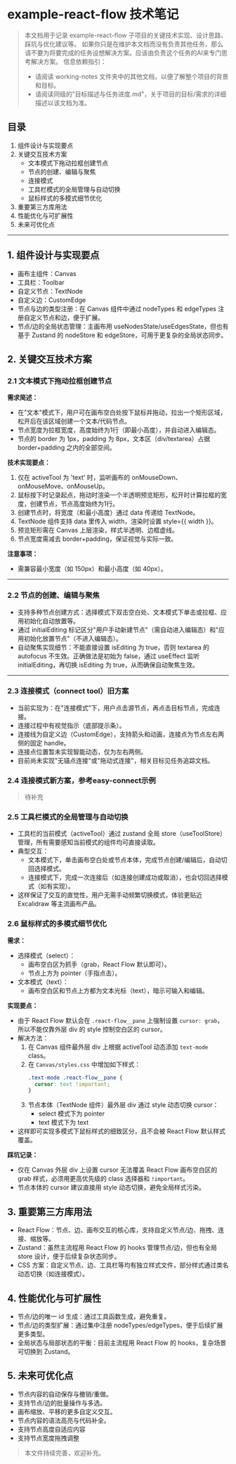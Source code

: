 # example-react-flow 技术笔记

> 本文档用于记录 example-react-flow 子项目的关键技术实现、设计思路、踩坑与优化建议等。
> 如果你只是在维护本文档而没有负责其他任务，那么请不要为将要完成的任务设想解决方案。应该由负责这个任务的AI来专门思考解决方案。
> 信息依赖指引：
> - 请阅读 working-notes 文件夹中的其他文档，以便了解整个项目的背景和目标。
> - 请阅读同级的"目标描述与任务进度.md"，关于项目的目标/需求的详细描述以该文档为准。

## 目录

1. 组件设计与实现要点
2. 关键交互技术方案
   - 文本模式下拖动拉框创建节点
   - 节点的创建、编辑与聚焦
   - 连接模式
   - 工具栏模式的全局管理与自动切换
   - 鼠标样式的多模式细节优化
3. 重要第三方库用法
4. 性能优化与可扩展性
5. 未来可优化点

---

## 1. 组件设计与实现要点

- 画布主组件：Canvas
- 工具栏：Toolbar
- 自定义节点：TextNode
- 自定义边：CustomEdge
- 节点与边的类型注册：在 Canvas 组件中通过 nodeTypes 和 edgeTypes 注册自定义节点和边，便于扩展。
- 节点/边的全局状态管理：主画布用 useNodesState/useEdgesState，但也有基于 Zustand 的 nodeStore 和 edgeStore，可用于更复杂的全局状态同步。

## 2. 关键交互技术方案

### 2.1 文本模式下拖动拉框创建节点

**需求简述：**
- 在"文本"模式下，用户可在画布空白处按下鼠标并拖动，拉出一个矩形区域，松开后在该区域创建一个文本/代码节点。
- 节点宽度为拉框宽度，高度始终为1行（即最小高度），并自动进入编辑态。
- 节点的 border 为 1px，padding 为 8px，文本区（div/textarea）占据 border+padding 之内的全部空间。

**技术实现要点：**
1. 仅在 activeTool 为 'text' 时，监听画布的 onMouseDown、onMouseMove、onMouseUp。
2. 鼠标按下时记录起点，拖动时渲染一个半透明预览矩形，松开时计算拉框的宽度，创建节点，节点高度始终为1行。
3. 创建节点时，将宽度（和最小高度）通过 data 传递给 TextNode。
4. TextNode 组件支持 data 里传入 width，渲染时设置 style={{ width }}。
5. 预览矩形需在 Canvas 上层渲染，样式半透明、边框虚线。
6. 节点宽度需减去 border+padding，保证视觉与实际一致。

**注意事项：**
- 需兼容最小宽度（如 150px）和最小高度（如 40px）。

---

### 2.2 节点的创建、编辑与聚焦

- 支持多种节点创建方式：选择模式下双击空白处、文本模式下单击或拉框、应用初始化自动放置等。
- 通过 initialEditing 标记区分"用户手动新建节点"（需自动进入编辑态）和"应用初始化放置节点"（不进入编辑态）。
- 自动聚焦实现细节：不能直接设置 isEditing 为 true，否则 textarea 的 autofocus 不生效。正确做法是初始为 false，通过 useEffect 监听 initialEditing，再切换 isEditing 为 true，从而确保自动聚焦生效。

---

### 2.3 连接模式（connect tool）旧方案

- 当前实现为：在"连接模式"下，用户点击源节点，再点击目标节点，完成连接。
- 连接过程中有视觉指示（底部提示条）。
- 连接线为自定义边（CustomEdge），支持箭头和动画，连接点为节点左右两侧的固定 handle。
- 连接点位置暂未实现智能动态，仅为左右两侧。
- 目前尚未实现"无锚点连接"或"拖动式连接"，相关目标见任务追踪文档。

### 2.4 连接模式新方案，参考easy-connect示例

> 待补充

### 2.5 工具栏模式的全局管理与自动切换

- 工具栏的当前模式（activeTool）通过 zustand 全局 store（useToolStore）管理，所有需要感知当前模式的组件均可直接读取。
- 典型交互：
  - 文本模式下，单击画布空白处或节点本体，完成节点创建/编辑后，自动切回选择模式。
  - 连接模式下，完成一次连接后（如连接创建成功或取消），也会切回选择模式（如有实现）。
- 这样保证了交互的直觉性，用户无需手动频繁切换模式，体验更贴近 Excalidraw 等主流画布产品。

### 2.6 鼠标样式的多模式细节优化

**需求：**
- 选择模式（select）：
  - 画布空白区为抓手（grab，React Flow 默认即可）。
  - 节点上方为 pointer（手指点击）。
- 文本模式（text）：
  - 画布空白区和节点上方都为文本光标（text），暗示可输入和编辑。

**实现要点：**
- 由于 React Flow 默认会在 `.react-flow__pane` 上强制设置 `cursor: grab`，所以不能仅靠外层 div 的 style 控制空白区的 cursor。
- 解决方法：
  1. 在 Canvas 组件最外层 div 上根据 activeTool 动态添加 `text-mode` class。
  2. 在 `Canvas/styles.css` 中增加如下样式：
     ```css
     .text-mode .react-flow__pane {
       cursor: text !important;
     }
     ```
  3. 节点本体（TextNode 组件）最外层 div 通过 style 动态切换 cursor：
     - select 模式下为 pointer
     - text 模式下为 text
- 这样即可实现多模式下鼠标样式的细致区分，且不会被 React Flow 默认样式覆盖。

**踩坑记录：**
- 仅在 Canvas 外层 div 上设置 cursor 无法覆盖 React Flow 画布空白区的 grab 样式，必须用更高优先级的 class 选择器和 `!important`。
- 节点本体的 cursor 建议直接用 style 动态切换，避免全局样式污染。

## 3. 重要第三方库用法

- React Flow：节点、边、画布交互的核心库，支持自定义节点/边、拖拽、连接、缩放等。
- Zustand：虽然主流程用 React Flow 的 hooks 管理节点/边，但也有全局 store 设计，便于后续复杂状态同步。
- CSS 方案：自定义节点、边、工具栏等均有独立样式文件，部分样式通过类名动态切换（如连接模式）。

## 4. 性能优化与可扩展性

- 节点/边的唯一 id 生成：通过工具函数生成，避免重复。
- 节点/边的类型扩展：通过集中注册 nodeTypes/edgeTypes，便于后续扩展更多类型。
- 全局状态与局部状态的平衡：目前主流程用 React Flow 的 hooks，复杂场景可切换到 Zustand。

## 5. 未来可优化点

- 节点内容的自动保存与撤销/重做。
- 支持节点/边的批量操作与多选。
- 画布缩放、平移的更多自定义交互。
- 节点内容的语法高亮与代码补全。
- 支持节点高度自适应内容
- 支持节点宽度拖拽调整 

> 本文件持续完善，欢迎补充。 